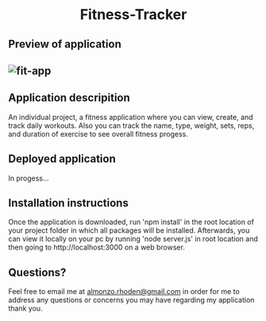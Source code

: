 <h1 align = "center" > Fitness-Tracker </h1>

<h2>Preview of application<h2>

![fit-app](https://user-images.githubusercontent.com/61447353/104115657-7a6bc580-52df-11eb-822b-2e6d903ad6bb.PNG)

<h2> Application descripition </h2>

An individual project, a fitness application where you can view, create, and track daily workouts. 
Also you can track the name, type, weight, sets, reps, and duration of exercise to see overall fitness progess.

<h2>Deployed application</h2>
In progess...

<h2>Installation instructions</h2>
Once the application is downloaded, run 'npm install' in the root location of your project folder in which all packages will be installed.
Afterwards, you can view it locally on your pc by running 'node server.js' in root location and then going to http://localhost:3000 on a web browser.

## Questions?
Feel free to email me at almonzo.rhoden@gmail.com in order for me to address any questions or concerns you may have regarding my application thank you.


